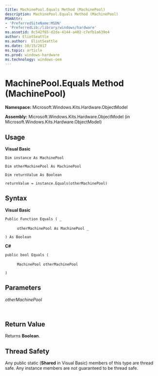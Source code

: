 ```yaml
---
title: MachinePool.Equals Method (MachinePool)
description: MachinePool.Equals Method (MachinePool)
MSHAttr:
- 'PreferredSiteName:MSDN'
- 'PreferredLib:/library/windows/hardware'
ms.assetid: 8c542f65-d2da-4144-a402-c7efb1a639e4
author: EliotSeattle
ms.author:  EliotSeattle
ms.date: 10/15/2017
ms.topic: article
ms.prod: windows-hardware
ms.technology: windows-oem
---
```


# MachinePool.Equals Method (MachinePool)


**Namespace:** Microsoft.Windows.Kits.Hardware.ObjectModel

**Assembly:** Microsoft.Windows.Kits.Hardware.ObjectModel (in Microsoft.Windows.Kits.Hardware.ObjectModel)

## <span id="Usage"></span><span id="usage"></span><span id="USAGE"></span>Usage


**Visual Basic**

`Dim instance As MachinePool`

`Dim otherMachinePool As MachinePool`

`Dim returnValue As Boolean`

`returnValue = instance.Equals(otherMachinePool)`

## <span id="Syntax"></span><span id="syntax"></span><span id="SYNTAX"></span>Syntax


**Visual Basic**

`Public Function Equals ( _`

          `otherMachinePool As MachinePool _`

`) As Boolean`

**C#**

`public bool Equals (`

          `MachinePool otherMachinePool`

`)`

## <span id="Parameters"></span><span id="parameters"></span><span id="PARAMETERS"></span>Parameters


*otherMachinePool*

     

## <span id="Return_Value"></span><span id="return_value"></span><span id="RETURN_VALUE"></span>Return Value


Returns **Boolean**.

## <span id="Thread_Safety"></span><span id="thread_safety"></span><span id="THREAD_SAFETY"></span>Thread Safety


Any public static (**Shared** in Visual Basic) members of this type are thread safe. Any instance members are not guaranteed to be thread safe.

 

 






